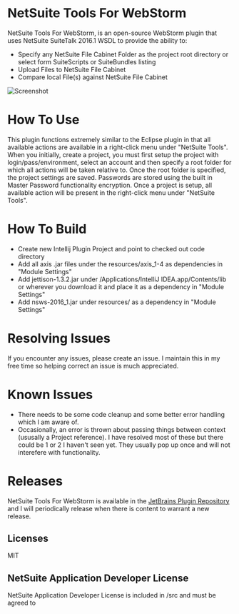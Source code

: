 # NetSuite Tools For WebStorm
NetSuite Tools For WebStorm, is an open-source WebStorm plugin that uses NetSuite SuiteTalk 2016.1 WSDL to provide the ability to:
  - Specify any NetSuite File Cabinet Folder as the project root directory or select form SuiteScripts or SuiteBundles listing
  - Upload Files to NetSuite File Cabinet
  - Compare local File(s) against NetSuite File Cabinet

![Screenshot](https://plugins.jetbrains.com/files/8305/screenshot_15807.png)

# How To Use
This plugin functions extremely similar to the Eclipse plugin in that all available actions are available in a right-click menu under "NetSuite Tools". When you initially, create a project, you must first setup the project with login/pass/environment, select an account and then specify a root folder for which all actions will be taken relative to. Once the root folder is specified, the project settings are saved. Passwords are stored using the built in Master Password functionality encryption. Once a project is setup, all available action will be present in the right-click menu under "NetSuite Tools".

# How To Build
- Create new Intellij Plugin Project and point to checked out code directory
- Add all axis .jar files under the resources/axis_1-4 as dependencies in "Module Settings"
- Add jettison-1.3.2.jar under /Applications/IntelliJ IDEA.app/Contents/lib or wherever you download it and place it as a dependency in "Module Settings"
- Add nsws-2016_1.jar under resources/ as a dependency in "Module Settings"

# Resolving Issues
If you encounter any issues, please create an issue. I maintain this in my free time so helping correct an issue is much appreciated.

# Known Issues
- There needs to be some code cleanup and some better error handling which I am aware of. 
- Occasionally, an error is thrown about passing things between context (ususally a Project reference). I have resolved most of these but there could be 1 or 2 I haven't seen yet. They usually pop up once and will not interefere with functionality.

# Releases
NetSuite Tools For WebStorm is available in the [JetBrains Plugin Repository](https://plugins.jetbrains.com/plugin/8305?pr=idea) and I will periodically release when there is content to warrant a new release.

Licenses
----

MIT

NetSuite Application Developer License
----
NetSuite Application Developer License is included in /src and must be agreed to
